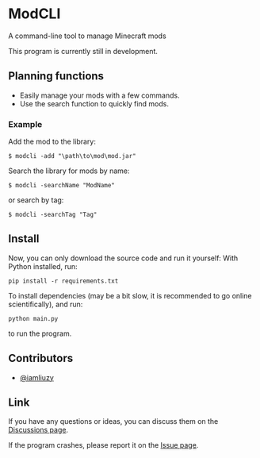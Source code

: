 # ModCLI

A command-line tool to manage Minecraft mods

This program is currently still in development.



## Planning functions

- Easily manage your mods with a few commands.
- Use the search function to quickly find mods.


### Example

Add the mod to the library:
```
$ modcli -add "\path\to\mod\mod.jar"
```
Search the library for mods by name:
```
$ modcli -searchName "ModName"
```
or search by tag:
```
$ modcli -searchTag "Tag"
```


## Install

Now, you can only download the source code and run it yourself:
With Python installed, run:
```
pip install -r requirements.txt
```
To install dependencies (may be a bit slow, it is recommended to go online scientifically), and run:
```
python main.py
```
to run the program.




## Contributors

- [@iamliuzy](https://www.github.com/iamliuzy)


## Link

If you have any questions or ideas, you can discuss them on the [Discussions page](https://github.com/iamliuzy/ModCLI/discussions).

If the program crashes, please report it on the [Issue page](https://github.com/iamliuzy/ModCLI/issues).
